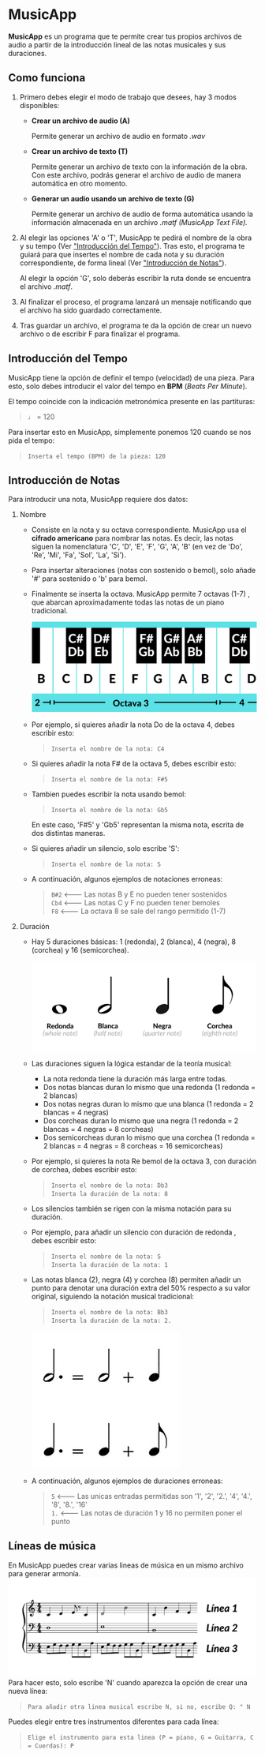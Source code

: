 # MusicApp
**MusicApp** es un programa que te permite crear tus propios archivos de audio a partir de la introducción lineal de las notas musicales y sus duraciones.

## Como funciona
1. Primero debes elegir el modo de trabajo que desees, hay 3 modos disponibles:
    - **Crear un archivo de audio (A)**
  
      Permite generar un archivo de audio en formato *.wav*
    - **Crear un archivo de texto (T)**

      Permite generar un archivo de texto con la información de la obra. Con este archivo, podrás generar el archivo de audio de manera automática en otro momento.
    - **Generar un audio usando un archivo de texto (G)** 

      Permite generar un archivo de audio de forma automática usando la información almacenada en un archivo *.matf (MusicApp Text File).*
2. Al elegir las opciones 'A' o 'T', MusicApp te pedirá el nombre de la obra y su tempo (Ver ["Introducción del Tempo"](#tempo)). Tras esto, el programa te guiará para que insertes el nombre de cada nota y su duración correspondiente, de forma lineal (Ver ["Introducción de Notas"](#notas)).

    Al elegir la opción 'G', solo deberás escribir la ruta donde se encuentra el archivo *.matf*.
4. Al finalizar el proceso, el programa lanzará un mensaje notificando que el archivo ha sido guardado correctamente.
5. Tras guardar un archivo, el programa te da la opción de crear un nuevo archivo o de escribir F para finalizar el programa.

<a name="tempo"></a>
## Introducción del Tempo
MusicApp tiene la opción de definir el tempo (velocidad) de una pieza. Para esto, solo debes introducir el valor del tempo en **BPM** (*Beats Per Minute*).

El tempo coincide con la indicación metronómica presente en las partituras:
> ♩ = 120

Para insertar esto en MusicApp, simplemente ponemos 120 cuando se nos pida el tempo:
> `Inserta el tempo (BPM) de la pieza: 120`

<a name="notas"></a>
## Introducción de Notas
Para introducir una nota, MusicApp requiere dos datos:

1. Nombre
        
    - Consiste en la nota y su octava correspondiente. MusicApp usa el **cifrado americano** para nombrar las notas. Es decir, las notas siguen la nomenclatura 'C', 'D', 'E', 'F', 'G', 'A', 'B' (en vez de 'Do', 'Re', 'Mi', 'Fa', 'Sol', 'La', 'Si').

    - Para insertar alteraciones (notas con sostenido o bemol), solo añade '#' para sostenido o 'b' para bemol.

    - Finalmente se inserta la octava. MusicApp permite 7 octavas (1-7) , que abarcan aproximadamente todas las notas de un piano tradicional.

         ![piano](/Pictures/piano.png)

    - Por ejemplo, si quieres añadir la nota Do de la octava 4, debes escribir esto:
      > `Inserta el nombre de la nota: C4`

    - Si quieres añadir la nota F# de la octava 5, debes escribir esto:
      > `Inserta el nombre de la nota: F#5`

    - Tambien puedes escribir la nota usando bemol:
      > `Inserta el nombre de la nota: Gb5`

      En este caso, 'F#5' y 'Gb5' representan la misma nota, escrita de dos distintas maneras.

    - Si quieres añadir un silencio, solo escribe 'S':
      > `Inserta el nombre de la nota: S`

    - A continuación, algunos ejemplos de notaciones erroneas:
      > `B#2` <--- Las notas B y E no pueden tener sostenidos  
      > `Cb4` <--- Las notas C y F no pueden tener bemoles  
      > `F8` <--- La octava 8 se sale del rango permitido (1-7)

2. Duración
    - Hay 5 duraciones básicas: 1 (redonda), 2 (blanca), 4 (negra), 8 (corchea) y 16 (semicorchea).

        ![notes](/Pictures/notes.png)
    
    - Las duraciones siguen la lógica estandar de la teoría musical:
      - La nota redonda tiene la duración más larga entre todas.
      - Dos notas blancas duran lo mismo que una redonda (1 redonda = 2 blancas)
      - Dos notas negras duran lo mismo que una blanca (1 redonda = 2 blancas = 4 negras)
      - Dos corcheas duran lo mismo que una negra (1 redonda = 2 blancas = 4 negras = 8 corcheas)
      - Dos semicorcheas duran lo mismo que una corchea (1 redonda = 2 blancas = 4 negras = 8 corcheas = 16 semicorcheas)

    - Por ejemplo, si quieres la nota Re bemol de la octava 3, con duración de corchea, debes escribir esto:
      > `Inserta el nombre de la nota: Db3`   
      > `Inserta la duración de la nota: 8`

    - Los silencios también se rigen con la misma notación para su duración.

    - Por ejemplo, para añadir un silencio con duración de redonda , debes escribir esto:
      > `Inserta el nombre de la nota: S`   
      > `Inserta la duración de la nota: 1`
      
    - Las notas blanca (2), negra (4) y corchea (8) permiten añadir un punto para denotar una duración extra del 50% respecto a su valor original, siguiendo la notación musical tradicional:
      > `Inserta el nombre de la nota: Bb3`   
      > `Inserta la duración de la nota: 2.`

        ![dot](/Pictures/dot.jpg)

    - A continuación, algunos ejemplos de duraciones erroneas:
      > `5` <--- Las unicas entradas permitidas son '1', '2', '2.', '4', '4.', '8', '8.', '16'  
      > `1.` <--- Las notas de duración 1 y 16 no permiten poner el punto  

 ## Líneas de música 
En MusicApp puedes crear varias lineas de música en un mismo archivo para generar armonía.
![lines](/Pictures/lines.png)
Para hacer esto, solo escribe 'N' cuando aparezca la opción de crear una nueva línea:
> `Para añadir otra linea musical escribe N, si no, escribe Q: " N`

Puedes elegir entre tres instrumentos diferentes para cada línea:
> `Elige el instrumento para esta linea (P = piano, G = Guitarra, C = Cuerdas): P`
